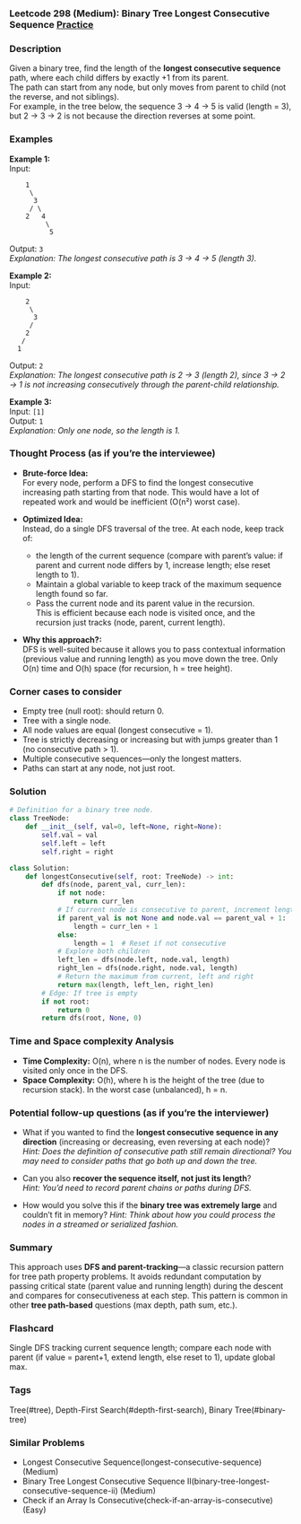 ### Leetcode 298 (Medium): Binary Tree Longest Consecutive Sequence [Practice](https://leetcode.com/problems/binary-tree-longest-consecutive-sequence)

### Description  
Given a binary tree, find the length of the **longest consecutive sequence** path, where each child differs by exactly +1 from its parent.  
The path can start from any node, but only moves from parent to child (not the reverse, and not siblings).  
For example, in the tree below, the sequence 3 → 4 → 5 is valid (length = 3), but 2 → 3 → 2 is not because the direction reverses at some point.

### Examples  

**Example 1:**  
Input:  
```  
    1
     \
      3
     / \
    2   4
         \
          5
```  
Output: `3`  
*Explanation: The longest consecutive path is 3 → 4 → 5 (length 3).*

**Example 2:**  
Input:  
```  
    2
     \
      3
     /
    2
   /
  1
```  
Output: `2`  
*Explanation: The longest consecutive path is 2 → 3 (length 2), since 3 → 2 → 1 is not increasing consecutively through the parent-child relationship.*

**Example 3:**  
Input: `[1]`  
Output: `1`  
*Explanation: Only one node, so the length is 1.*

### Thought Process (as if you’re the interviewee)  

- **Brute-force Idea:**  
  For every node, perform a DFS to find the longest consecutive increasing path starting from that node. This would have a lot of repeated work and would be inefficient (O(n²) worst case).
- **Optimized Idea:**  
  Instead, do a single DFS traversal of the tree. At each node, keep track of:
  - the length of the current sequence (compare with parent’s value: if parent and current node differs by 1, increase length; else reset length to 1).
  - Maintain a global variable to keep track of the maximum sequence length found so far.
  - Pass the current node and its parent value in the recursion.  
  This is efficient because each node is visited once, and the recursion just tracks (node, parent, current length).

- **Why this approach?:**  
  DFS is well-suited because it allows you to pass contextual information (previous value and running length) as you move down the tree. Only O(n) time and O(h) space (for recursion, h = tree height).


### Corner cases to consider  
- Empty tree (null root): should return 0.
- Tree with a single node.
- All node values are equal (longest consecutive = 1).
- Tree is strictly decreasing or increasing but with jumps greater than 1 (no consecutive path > 1).
- Multiple consecutive sequences—only the longest matters.
- Paths can start at any node, not just root.


### Solution

```python
# Definition for a binary tree node.
class TreeNode:
    def __init__(self, val=0, left=None, right=None):
        self.val = val
        self.left = left
        self.right = right

class Solution:
    def longestConsecutive(self, root: TreeNode) -> int:
        def dfs(node, parent_val, curr_len):
            if not node:
                return curr_len
            # If current node is consecutive to parent, increment length
            if parent_val is not None and node.val == parent_val + 1:
                length = curr_len + 1
            else:
                length = 1  # Reset if not consecutive
            # Explore both children
            left_len = dfs(node.left, node.val, length)
            right_len = dfs(node.right, node.val, length)
            # Return the maximum from current, left and right
            return max(length, left_len, right_len)
        # Edge: If tree is empty
        if not root:
            return 0
        return dfs(root, None, 0)
```

### Time and Space complexity Analysis  

- **Time Complexity:** O(n), where n is the number of nodes. Every node is visited only once in the DFS.
- **Space Complexity:** O(h), where h is the height of the tree (due to recursion stack). In the worst case (unbalanced), h = n.

### Potential follow-up questions (as if you’re the interviewer)  

- What if you wanted to find the **longest consecutive sequence in any direction** (increasing or decreasing, even reversing at each node)?  
  *Hint: Does the definition of consecutive path still remain directional? You may need to consider paths that go both up and down the tree.*

- Can you also **recover the sequence itself, not just its length**?  
  *Hint: You’d need to record parent chains or paths during DFS.*

- How would you solve this if the **binary tree was extremely large** and couldn’t fit in memory?
  *Hint: Think about how you could process the nodes in a streamed or serialized fashion.*

### Summary
This approach uses **DFS and parent-tracking**—a classic recursion pattern for tree path property problems. It avoids redundant computation by passing critical state (parent value and running length) during the descent and compares for consecutiveness at each step. This pattern is common in other **tree path-based** questions (max depth, path sum, etc.).


### Flashcard
Single DFS tracking current sequence length; compare each node with parent (if value = parent+1, extend length, else reset to 1), update global max.

### Tags
Tree(#tree), Depth-First Search(#depth-first-search), Binary Tree(#binary-tree)

### Similar Problems
- Longest Consecutive Sequence(longest-consecutive-sequence) (Medium)
- Binary Tree Longest Consecutive Sequence II(binary-tree-longest-consecutive-sequence-ii) (Medium)
- Check if an Array Is Consecutive(check-if-an-array-is-consecutive) (Easy)
